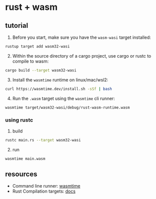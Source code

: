 # rust + wasm

## tutorial

1. Before you start, make sure you have the `wasm-wasi` target installed:
```bash
rustup target add wasm32-wasi
```

2. Within the source directory of a cargo project, use cargo or rustc to compile to wasm:

```bash
cargo build --target wasm32-wasi
```

3. Install the `wasmtime` runtime on linux/mac/wsl2:

```bash
curl https://wasmtime.dev/install.sh -sSf | bash
```

4. Run the `.wasm` target using the `wasmtime` cli runner:

```bash
wasmtime target/wasm32-wasi/debug/rust-wasm-runtime.wasm
```

### using rustc

1. build

```bash
rustc main.rs --target wasm32-wasi
```

2. run

```bash
wasmtime main.wasm
```

## resources
- Command line runner: [wasmtime](https://wasmtime.dev/)
- Rust Compilation targets: [docs](https://doc.rust-lang.org/nightly/rustc/platform-support.html)